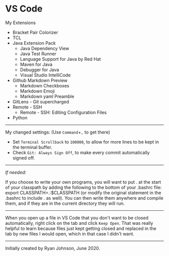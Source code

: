 # VS Code
My Extensions
* Bracket Pair Colorizer
* TCL
* Java Extension Pack
    * Java Dependency View
    * Java Test Runner
    * Language Support for Java by Red Hat
    * Maven for Java
    * Debugger for Java
    * Visual Studio IntelliCode
* Github Markdown Preview
    * Markdown Checkboxes
    * Markdown Emoji
    * Markdown yaml Preamble
* GitLens - Git supercharged
* Remote - SSH
    * Remote - SSH: Editing Configuration Files
* Python

***

My changed settings: (Use `Command`+`,` to get there)
* Set `Terminal Scrollback` to `100000`, to allow for more lines to be kept in the terminal buffer.
* Check `Git: Always Sign Off`, to make every commit automatically signed off.

***

*If needed:*

If you choose to write your own programs, you will want to put . at the start of your classpath by adding the following to the bottom of your .bashrc file:
export CLASSPATH=.:$CLASSPATH
(or modify the original statement in the .bashrc to include . as well).
You can then write them anywhere and compile them, and if they are in the current directory they will run.

***

When you open up a file in VS Code that you don't want to be closed automatically, right click on the tab and click `Keep Open`. That was really helpful to learn because files just kept getting closed and replaced in the tab by new files I would open, which in that case I didn't want.

----------------------------------
Initially created by Ryan Johnson, June 2020.